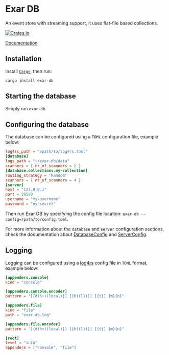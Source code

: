# Exar DB

An event store with streaming support, it uses flat-file based collections.

[![Crates.io](https://img.shields.io/crates/v/exar-server.svg)](https://crates.io/crates/exar-db)

[Documentation](https://bfil.github.io/exar-db/exar_db/index.html)

## Installation

Install [`Cargo`](https://crates.io/install), then run:

```
cargo install exar-db
```

## Starting the database

Simply run `exar-db`.

## Configuring the database

The database can be configured using a `TOML` configuration file, example below:

```toml
log4rs_path = "/path/to/log4rs.toml"
[database]
logs_path = "~/exar-db/data"
scanners = { nr_of_scanners = 2 }
[database.collections.my-collection]
routing_strategy = "Random"
scanners = { nr_of_scanners = 4 }
[server]
host = "127.0.0.1"
port = 38580
username = "my-username"
password = "my-secret"
```

Then run Exar DB by specifying the config file location: `exar-db --config=/path/to/config.toml`.

For more information about the `database` and `server` configuration sections,
check the documentation about
[DatabaseConfig](https://bfil.github.io/exar-db/exar/struct.DatabaseConfig.html) and
[ServerConfig](https://bfil.github.io/exar-db/exar_server/struct.ServerConfig.html).

## Logging

Logging can be configured using a [log4rs](https://github.com/sfackler/log4rs) config file in `TOML` format, example below:

```toml
[appenders.console]
kind = "console"

[appenders.console.encoder]
pattern = "[{d(%+)(local)}] [{h({l})}] [{t}] {m}{n}"

[appenders.file]
kind = "file"
path = "exar-db.log"

[appenders.file.encoder]
pattern = "[{d(%+)(local)}] [{h({l})}] [{t}] {m}{n}"

[root]
level = "info"
appenders = ["console", "file"]
```
